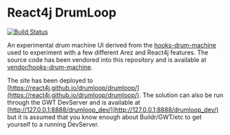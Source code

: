 # React4j DrumLoop

[![Build Status](https://api.travis-ci.com/react4j/react4j-drumloop.png?branch=master)](http://travis-ci.com/react4j/react4j-drumloop)

An experimental drum machine UI derived from the [hooks-drum-machine](https://github.com/kenwheeler/hooks-drum-machine)
used to experiment with a few different Arez and React4j features. The source code has been vendored into
this repository and is available at [vendor/hooks-drum-machine](vendor/hooks-drum-machine).

The site has been deployed to [https://react4j.github.io/drumloop/drumloop/](https://react4j.github.io/drumloop/drumloop/).
The solution can also be run through the GWT DevServer and is available at
[http://127.0.0.1:8888/drumloop_dev/](http://127.0.0.1:8888/drumloop_dev/) but it is assumed that you know
enough about Buildr/GWT/etc to get yourself to a running DevServer.
